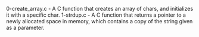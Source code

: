 0-create_array.c - A C function that creates an array of chars, and initializes it with a specific char.
1-strdup.c - A C function that returns a pointer to a newly allocated space in memory, which contains a copy of the string given as a parameter.
